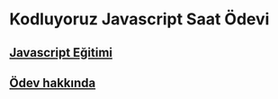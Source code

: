 # Kodluyoruz Javascript Saat Ödevi

## [Javascript Eğitimi](https://www.patika.dev/)

## [Ödev hakkında](https://app.patika.dev/courses/javascript/odev1)
